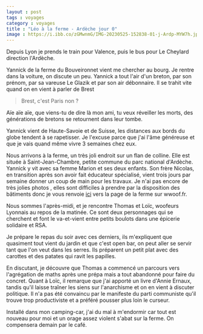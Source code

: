 ```yaml
--- 
layout : post 
tags : voyages 
category : voyages 
title : "Léo à la ferme - Ardèche jour 0"
image : https://i.ibb.co/zGMwnmG/IMG-20230525-152838-01-j-Ardp-MYW7h.jpg
--- 
```


Depuis Lyon je prends le train pour Valence, puis le bus pour Le Cheylard direction l'Ardèche. 

Yannick de la ferme du Bouveironnet vient me chercher au bourg. Je rentre dans la voiture, on discute un peu. Yannick a tout l'air d'un breton, par son prénom, par sa vareuse Le Glazik et par son air débonnaire. Il se trahit vite quand on en vient à parler de Brest 

> Brest, c'est Paris non ? 

Aïe aïe aïe, que viens-tu de dire là mon ami, tu veux réveiller les morts, des générations de bretons se retournent dans leur tombe. 

Yannick vient de Haute-Savoie et de Suisse, les distances aux bords du globe tendent à se rapetisser. Je l'excuse parce que j'ai l'âme généreuse et que je vais quand même vivre 3 semaines chez eux. 

Nous arrivons à la ferme, un très joli endroit sur un flan de colline. Elle est située à Saint-Jean-Chambre, petite commune du parc national d'Ardèche. Yannick y vit avec sa femme Marion et ses deux enfants. Son frère Nicolas, en transition après son avoir fait éducateur spécialisé, vient trois jours par semaine donner un coup de main pour les travaux. 
Je n'ai pas encore de très jolies photos , elles sont difficiles à prendre par la disposition des bâtiments donc je vous renvoie [ici](https://wwoof.fr/fr/host/7244) vers la page de la ferme sur wwoof.fr.


Nous sommes l'après-midi, et je rencontre Thomas et Loïc, woofeurs Lyonnais au repos de la matinée. Ce sont deux personnages qui se cherchent et font le va-et-vient entre petits boulots dans une épicerie solidaire et RSA. 

Je prépare le repas du soir avec ces derniers, ils m'expliquent que quasiment tout vient du jardin et que c'est open bar, on peut aller se servir tant que l'on veut dans les serres. Ils préparent un petit plat avec des carottes et des patates qui ravit les papilles. 

En discutant, je découvre que Thomas a commencé un parcours vers l'agrégation de maths après une prépa mais a tout abandonné pour faire du concret. Quant à Loïc, il remarque que j'ai apporté un livre d'Annie Ernaux, tandis qu'il laisse traîner les siens sur l'anarchisme et on en vient à discuter politique. Il n'a pas été convaincu par le manifeste du parti communiste qu'il trouve trop productiviste et a préféré pousser plus loin le curseur. 

Installé dans mon camping-car, j'ai du mal à m'endormir car tout est nouveau pour moi et un orage assez violent s'abat sur la ferme. On compensera demain par le café. 
